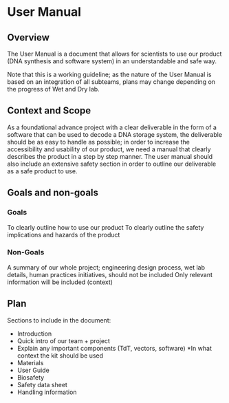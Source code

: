 # User Manual
## Overview
The User Manual is a document that allows for scientists to use our product (DNA synthesis and software system) in an understandable and safe way. 

Note that this is a working guideline; as the nature of the User Manual is based on an integration of all subteams, plans may change depending on the progress of Wet and Dry lab. 
## Context and Scope
As a foundational advance project with a clear deliverable in the form of a software that can be used to decode a DNA storage system, the deliverable should be as easy to handle as possible; in order to increase the accessibility and usability of our product, we need a manual that clearly describes the product in a step by step manner. The user manual should also include an extensive safety section in order to outline our deliverable as a safe product to use. 
## Goals and non-goals
### Goals 
To clearly outline how to use our product
To clearly outline the safety implications and hazards of the product 

### Non-Goals
A summary of our whole project; engineering design process, wet lab details, human practices initiatives, should not be included 
Only relevant information will be included (context)
## Plan
Sections to include in the document: 
* Introduction 
* Quick intro of our team + project 
* Explain any important components (TdT, vectors, software)
*In what context the kit should be used
* Materials 
* User Guide 
* Biosafety
* Safety data sheet 
* Handling information 
